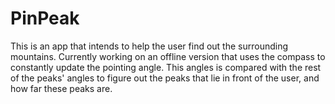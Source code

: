 # PinPeak

This is an app that intends to help the user find out the surrounding mountains. Currently working on an offline version that uses the compass to constantly update the pointing angle. This angles is compared with the rest of the peaks' angles to figure out the peaks that lie in front of the user, and how far these peaks are.
